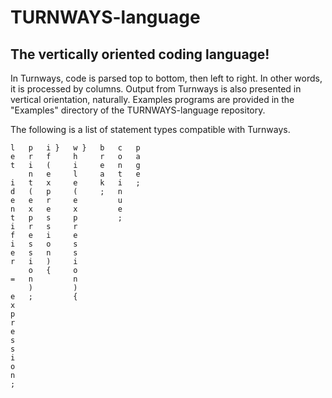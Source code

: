 # TURNWAYS-language
## The vertically oriented coding language!

In Turnways, code is parsed top to bottom, then left to right. In other words, it is processed by columns.
Output from Turnways is also presented in vertical orientation, naturally.
Examples programs are provided in the "Examples" directory of the TURNWAYS-language repository.

The following is a list of statement types compatible with Turnways.

```
l   p   i }   w }   b   c   p
e   r   f     h     r   o   a
t   i   (     i     e   n   g
    n   e     l     a   t   e
i   t   x     e     k   i   ;
d   (   p     (     ;   n    
e   e   r     e         u    
n   x   e     x         e    
t   p   s     p         ;    
i   r   s     r              
f   e   i     e              
i   s   o     s              
e   s   n     s              
r   i   )     i              
    o   {     o              
=   n         n              
    )         )              
e   ;         {              
x                            
p                            
r                            
e                            
s                            
s                            
i                            
o                            
n                            
;
````
